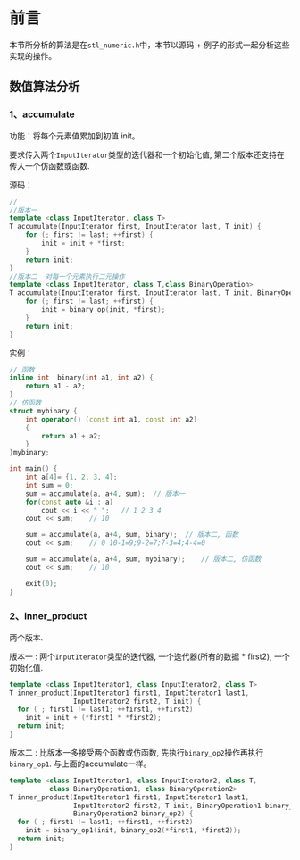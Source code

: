 # 前言

本节所分析的算法是在`stl_numeric.h`中，本节以源码 + 例子的形式一起分析这些实现的操作。

## 数值算法分析

### 1、accumulate

功能：将每个元素值累加到初值 init。

要求传入两个`InputIterator`类型的迭代器和一个初始化值, 第二个版本还支持在传入一个仿函数或函数.

源码：

```c++
//
//版本一
template <class InputIterator, class T>
T accumulate(InputIterator first, InputIterator last, T init) {
    for (; first != last; ++first) {
        init = init + *first;
    }
    return init;
}
//版本二  对每一个元素执行二元操作
template <class InputIterator, class T,class BinaryOperation>
T accumulate(InputIterator first, InputIterator last, T init, BinaryOperation binary_op){
    for (; first != last; ++first) {
        init = binary_op(init, *first);
    }
    return init;
}
```

实例：

```c++
// 函数
inline int  binary(int a1, int a2) {
	return a1 - a2;
}
// 仿函数
struct mybinary {
	int operator() (const int a1, const int a2)
	{
		return a1 + a2;
	}
}mybinary;

int main() {
	int a[4]= {1, 2, 3, 4};
	int sum = 0;
	sum = accumulate(a, a+4, sum);	// 版本一
	for(const auto &i : a)
		cout << i << " ";	// 1 2 3 4 
	cout << sum;	// 10

	sum = accumulate(a, a+4, sum, binary);	// 版本二, 函数
	cout << sum;	// 0 10-1=9;9-2=7;7-3=4;4-4=0

	sum = accumulate(a, a+4, sum, mybinary);	// 版本二, 仿函数
	cout << sum;	// 10

	exit(0);
}
```

### 2、inner_product

两个版本.

版本一 : 两个`InputIterator`类型的迭代器, 一个迭代器(所有的数据 * first2), 一个初始化值.

```c++
template <class InputIterator1, class InputIterator2, class T>
T inner_product(InputIterator1 first1, InputIterator1 last1,
                InputIterator2 first2, T init) {
  for ( ; first1 != last1; ++first1, ++first2)
    init = init + (*first1 * *first2);
  return init;
}
```

版本二 : 比版本一多接受两个函数或仿函数, 先执行`binary_op2`操作再执行`binary_op1`. 与上面的accumulate一样。

```c++
template <class InputIterator1, class InputIterator2, class T,
          class BinaryOperation1, class BinaryOperation2>
T inner_product(InputIterator1 first1, InputIterator1 last1,
                InputIterator2 first2, T init, BinaryOperation1 binary_op1,
                BinaryOperation2 binary_op2) {
  for ( ; first1 != last1; ++first1, ++first2)
    init = binary_op1(init, binary_op2(*first1, *first2));
  return init;
}
```

